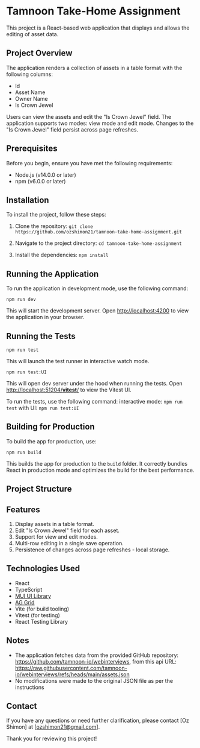 # Tamnoon Take-Home Assignment

This project is a React-based web application that displays and allows the editing of asset data.

## Project Overview

The application renders a collection of assets in a table format with the following columns:

- Id
- Asset Name
- Owner Name
- Is Crown Jewel

Users can view the assets and edit the "Is Crown Jewel" field. The application supports two modes: view mode and edit mode. Changes to the "Is Crown Jewel" field persist across page refreshes.

## Prerequisites

Before you begin, ensure you have met the following requirements:

- Node.js (v14.0.0 or later)
- npm (v6.0.0 or later)

## Installation

To install the project, follow these steps:

1. Clone the repository:
   `git clone https://github.com/ozshimon21/tamnoon-take-home-assignment.git`

2. Navigate to the project directory:
   `cd tamnoon-take-home-assignment`

3. Install the dependencies:
   `npm install`

## Running the Application

To run the application in development mode, use the following command:

`npm run dev`

This will start the development server. Open [http://localhost:4200](http://localhost:4200) to view the application in your browser.

## Running the Tests

`npm run test`

This will launch the test runner in interactive watch mode.

`npm run test:UI`

This will open dev server under the hood when running the tests. Open [http://localhost:51204/**vitest**/](http://localhost:51204/__vitest__/) to view the Vitest UI.

To run the tests, use the following command:
interactive mode: `npm run test`
with UI: `npm run test:UI`

## Building for Production

To build the app for production, use:

`npm run build`

This builds the app for production to the `build` folder. It correctly bundles React in production mode and optimizes the build for the best performance.

## Project Structure

## Features

1. Display assets in a table format.
2. Edit "Is Crown Jewel" field for each asset.
3. Support for view and edit modes.
4. Multi-row editing in a single save operation.
5. Persistence of changes across page refreshes - local storage.

## Technologies Used

- React
- TypeScript
- [MUI UI Library](https://mui.com/)
- [AG Grid](https://www.ag-grid.com/react-data-grid/getting-started/)
- Vite (for build tooling)
- Vitest (for testing)
- React Testing Library

## Notes

- The application fetches data from the provided GitHub repository: https://github.com/tamnoon-io/webinterviews, from this api URL: https://raw.githubusercontent.com/tamnoon-io/webinterviews/refs/heads/main/assets.json
- No modifications were made to the original JSON file as per the instructions

## Contact

If you have any questions or need further clarification, please contact [Oz Shimon] at [ozshimon21@gmail.com].

Thank you for reviewing this project!
